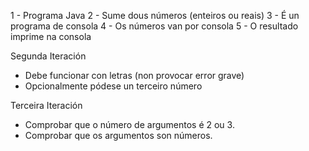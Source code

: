 1 - Programa Java
2 - Sume dous números (enteiros ou reais)
3 - É un programa de consola
4 - Os números van por consola
5 - O resultado imprime na consola


Segunda Iteración

- Debe funcionar con letras (non provocar error grave)
- Opcionalmente pódese un terceiro número


Terceira Iteración

- Comprobar que o número de argumentos é 2 ou 3.
- Comprobar que os argumentos son números.

